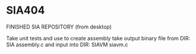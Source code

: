 # SIA404
FINISHED SIA REPOSITORY (from desktop)

Take unit tests and use to create assembly
take output binary file from DIR: SIA assembly.c and input into DIR: SIAVM siavm.c
